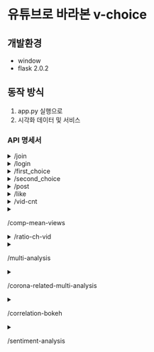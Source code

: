 # 유튜브로 바라본 v-choice

## 개발환경

- window
- flask 2.0.2

## 동작 방식

1. app.py 실행으로 
2. 시각화 데이터 및 서비스


 ### API 명세서

<details>
<summary>/join</summary>

| method | description | parameters |
|--------|-------------|------------|
| post | 회원의 회원가입 | <span dir="">'user_id', 'user_pw'</span> |

</details>
<details>
<summary>/login</summary>

| method | description | parameters |
|--------|-------------|------------|
| post | 회원의 로그인    | <span dir="">'user_id', 'user_pw'</span> |

</details>
<details>
<summary>/first_choice</summary>

| method | description | parameters |
|--------|-------------|------------|
| post | 첫번째 yes or no의 회원정보 | 'first_choice', 'user' |

</details>
<details>
<summary>/second_choice</summary>

| method | description | parameters |
|--------|-------------|------------|
| post | 두번째 yes or no의 회원정보 | 'second_choice', 'user' |

</details>
<details>
<summary>/post</summary>

| method | description | parameters |
|--------|-------------|------------|
| post | 게시판의 글 업로드 | 'content', 'author' |
| delete | 게시판의 글 삭제 | 'id', 'author' |
| patch | 게시판의 글 수정 | 'id', 'content' |

</details>
<details>
<summary>/like</summary>

| method | description | parameters |
|--------|-------------|------------|
| patch | 게시판의 좋아요 | 'id' |

</details>
<details>
<summary>/vid-cnt</summary>

| method | description | parameters |
|--------|-------------|------------|
| post | 카테고리 별 영상 수 변화 | 'category_id' |

</details>
<details>
<summary>

<span dir="">/comp-mean-views</span>

</summary>

| method | description | parameters |
|--------|-------------|------------|
| post | 평균 조회수 비교 | 'category_id' |

</details>
<details>
<summary>/ratio-ch-vid</summary>

| method | description | parameters |
|--------|-------------|------------|
| post | 코로나 전후 영상들의 카테고리 \
순위 및 비율 변화 | 'label_num' |

</details>
<details>
<summary>

<span dir="">/multi-analysis</span>

</summary>

| method | description | parameters |
|--------|-------------|------------|
| post | 멀티 분석 | 'selection_1_num', 'selection_2_num', 'category_id' |

</details>
<details>
<summary>

<span dir="">/corona-related-multi-analysis</span>

</summary>

| method | description | parameters |
|--------|-------------|------------|
| post | 코로나 영상 추출 후  \
멀티분석기능 | 'selection_1_num', 'selection_2_num' |

</details>
<details>
<summary>

<span dir="">/correlation-bokeh</span>

</summary>

| method | description | parameters |
|--------|-------------|------------|
| post | bokeh 상관관계 그래프 | 'category_id' |

</details>
<details>
<summary>

<span dir="">/sentiment-analysis</span>

</summary>

| method | description | parameters |
|--------|-------------|------------|
| post | 감정분석 결과 그래프 | 'user_want' |

</details>
